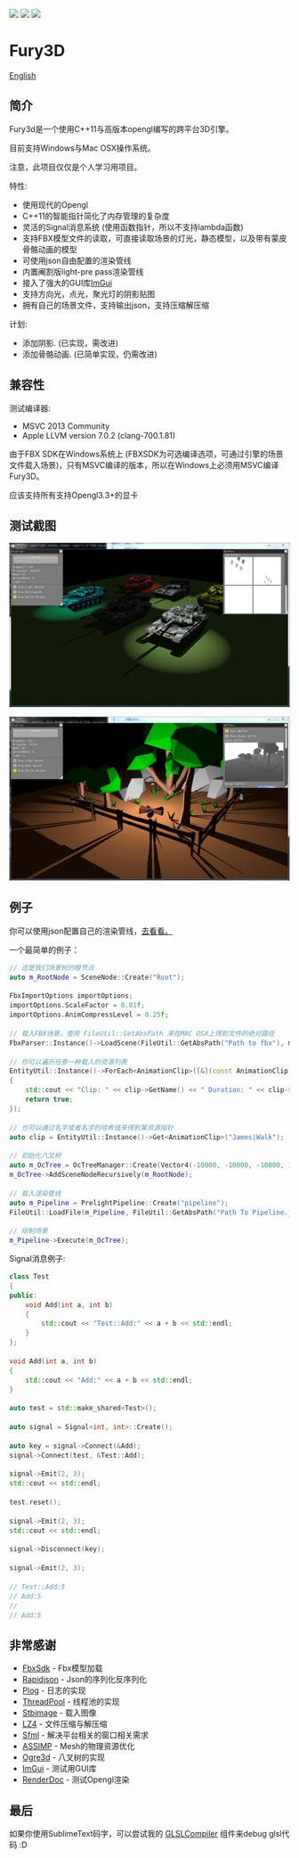 ![](https://img.shields.io/badge/dev-v0.2.1-green.svg) ![](https://img.shields.io/badge/build-passing-green.svg) ![](https://img.shields.io/badge/license-MIT-blue.svg)

# Fury3D

[English](README.md)

## 简介

Fury3d是一个使用C++11与高版本opengl编写的跨平台3D引擎。

目前支持Windows与Mac OSX操作系统。

注意，此项目仅仅是个人学习用项目。

特性: 

* 使用现代的Opengl
* C++11的智能指针简化了内存管理的复杂度
* 灵活的Signal消息系统 (使用函数指针，所以不支持lambda函数)
* 支持FBX模型文件的读取，可直接读取场景的灯光，静态模型，以及带有蒙皮骨骼动画的模型
* 可使用json自由配置的渲染管线
* 内置阉割版light-pre pass渲染管线
* 接入了强大的GUI库[ImGui](https://github.com/ocornut/imgui)
* 支持方向光，点光，聚光灯的阴影贴图
* 拥有自己的场景文件，支持输出json，支持压缩解压缩

计划:

* 添加阴影. (已实现，需改进)
* 添加骨骼动画. (已简单实现，仍需改进)

## 兼容性

测试编译器: 

* MSVC 2013 Community
* Apple LLVM version 7.0.2 (clang-700.1.81)

由于FBX SDK在Windows系统上 (FBXSDK为可选编译选项，可通过引擎的场景文件载入场景)，只有MSVC编译的版本，所以在Windows上必须用MSVC编译Fury3D。

应该支持所有支持Opengl3.3+的显卡

## 测试截图

![阴影和动态光照](screenshots/1.jpg)

![阴影和动态光照](screenshots/2.jpg)

## 例子

你可以使用json配置自己的渲染管线，[去看看。](https://github.com/sindney/fury3d/blob/master/examples/bin/Resource/Pipeline/DefferedLighting.json)

一个最简单的例子： 

~~~~~~~~~~cpp
// 这是我们场景树的根节点
auto m_RootNode = SceneNode::Create("Root");

FbxImportOptions importOptions;
importOptions.ScaleFactor = 0.01f;
importOptions.AnimCompressLevel = 0.25f;

// 载入FBX场景，使用 FileUtil::GetAbsPath 来在MAC OSX上得到文件的绝对路径
FbxParser::Instance()->LoadScene(FileUtil::GetAbsPath("Path to fbx"), m_RootNode, importOptions);

// 你可以遍历任意一种载入的资源列表
EntityUtil::Instance()->ForEach<AnimationClip>([&](const AnimationClip::Ptr &clip) -> bool
{
	std::cout << "Clip: " << clip->GetName() << " Duration: " << clip->GetDuration() << std::endl;
	return true;
});

// 也可以通过名字或者名字的哈希值来得到某资源指针
auto clip = EntityUtil::Instance()->Get<AnimationClip>("James|Walk");

// 初始化八叉树
auto m_OcTree = OcTreeManager::Create(Vector4(-10000, -10000, -10000, 1), Vector4(10000, 10000, 10000, 1), 2);
m_OcTree->AddSceneNodeRecursively(m_RootNode);

// 载入渲染管线
auto m_Pipeline = PrelightPipeline::Create("pipeline");
FileUtil::LoadFile(m_Pipeline, FileUtil::GetAbsPath("Path To Pipeline.json"));

// 绘制场景
m_Pipeline->Execute(m_OcTree);
~~~~~~~~~~

Signal消息例子: 

~~~~~~~~~~cpp
class Test
{
public:
	void Add(int a, int b)
	{
		std::cout << "Test::Add:" << a + b << std::endl;
	}
};

void Add(int a, int b)
{
	std::cout << "Add:" << a + b << std::endl;
}

auto test = std::make_shared<Test>();

auto signal = Signal<int, int>::Create();

auto key = signal->Connect(&Add);
signal->Connect(test, &Test::Add);

signal->Emit(2, 3);
std::cout << std::endl;

test.reset();

signal->Emit(2, 3);
std::cout << std::endl;

signal->Disconnect(key);

signal->Emit(2, 3);

// Test::Add:5
// Add:5
// 
// Add:5
~~~~~~~~~~

## 非常感谢

* [FbxSdk](http://www.autodesk.com/products/fbx/overview) - Fbx模型加载
* [Rapidjson](https://github.com/miloyip/rapidjson) - Json的序列化反序列化
* [Plog](https://github.com/SergiusTheBest/plog) - 日志的实现
* [ThreadPool](https://github.com/progschj/ThreadPool) - 线程池的实现
* [Stbimage](https://github.com/nothings/stb) - 载入图像
* [LZ4](https://github.com/Cyan4973/lz4) - 文件压缩与解压缩
* [Sfml](http://www.sfml-dev.org) - 解决平台相关的窗口相关需求
* [ASSIMP](https://github.com/assimp/assimp) - Mesh的物理资源优化
* [Ogre3d](http://www.ogre3d.org) - 八叉树的实现
* [ImGui](https://github.com/ocornut/imgui) - 测试用GUI库
* [RenderDoc](https://github.com/baldurk/renderdoc) - 测试Opengl渲染

## 最后

如果你使用SublimeText码字，可以尝试我的 [GLSLCompiler](https://github.com/sindney/GLSLCompiler) 组件来debug glsl代码 :D
